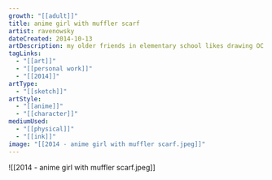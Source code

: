 ```yaml
---
growth: "[[adult]]"
title: anime girl with muffler scarf
artist: ravenowsky
dateCreated: 2014-10-13
artDescription: my older friends in elementary school likes drawing OC anime girls like this with eyes this large and with hair like that, so i copied what they did and made my own character :/ i just added the scarf because natsu
tagLinks:
  - "[[art]]"
  - "[[personal work]]"
  - "[[2014]]"
artType:
  - "[[sketch]]"
artStyle:
  - "[[anime]]"
  - "[[character]]"
mediumUsed:
  - "[[physical]]"
  - "[[ink]]"
image: "[[2014 - anime girl with muffler scarf.jpeg]]"
---
```

![[2014 - anime girl with muffler scarf.jpeg]]